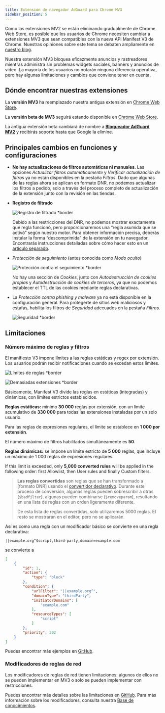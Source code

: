 ```yaml
---
title: Extensión de navegador AdGuard para Chrome MV3
sidebar_position: 5
---
```


Como las extensiones MV2 se están eliminando gradualmente de Chrome Web Store, es posible que los usuarios de Chrome necesiten cambiar a extensiones MV3 que sean compatibles con la nueva API Manifest V3 de Chrome. Nuestras opiniones sobre este tema se debaten ampliamente en [nuestro blog](https://adguard.com/es/blog/tag/manifest-v3.html).

Nuestra extensión MV3 bloquea eficazmente anuncios y rastreadores mientras administra sin problemas widgets sociales, banners y anuncios de video. La mayoría de los usuarios no notarán ninguna diferencia operativa, pero hay algunas limitaciones y cambios que conviene tener en cuenta.

## Dónde encontrar nuestras extensiones

La **versión MV3** ha reemplazado nuestra antigua extensión en [Chrome Web Store](https://chromewebstore.google.com/detail/adguard-adblocker/bgnkhhnnamicmpeenaelnjfhikgbkllg).

La **versión beta de MV3** seguirá estando disponible en [Chrome Web Store](https://chromewebstore.google.com/detail/adguard-adblocker-mv3-exp/apjcbfpjihpedihablmalmbbhjpklbdf).

La antigua extensión beta cambiará de nombre a [**Bloqueador AdGuard MV2**](https://chromewebstore.google.com/detail/adguard-adblocker-beta/gfggjaccafhcbfogfkogggoepomehbjl) y recibirás soporte hasta que Google la elimine.

## Principales cambios en funciones y configuraciones

- **No hay actualizaciones de filtros automáticas ni manuales.** Las opciones _Actualizar filtros automáticamente_ y _Verificar actualización de filtros_ ya no están disponibles en la pestaña _Filtros_. Dado que algunas de las reglas ahora se aplican en formato DNR, no podemos actualizar los filtros a pedido, solo a través del proceso completo de actualización de la extensión junto con la revisión en las tiendas.

- **Registro de filtrado**

  ![Registro de filtrado \*border](https://cdn.adtidy.org/content/blog/mv3/new/log.png)

  Debido a las restricciones del DNR, no podemos mostrar exactamente qué regla funcionó, pero proporcionaremos una “regla asumida que se activó” según nuestro motor. Para obtener información precisa, deberás instalar la forma “descomprimida” de la extensión en tu navegador. Encontrarás instrucciones detalladas sobre cómo hacer esto en un [artículo separado](/adguard-browser-extension/solving-problems/debug-rules/).

- _Protección de seguimiento_ (antes conocida como _Modo oculto_)

  ![Protección contra el seguimiento \*border](https://cdn.adtidy.org/content/blog/mv3/new/tracking_screen.png)

  No hay una sección de _Cookies_, junto con _Autodestrucción de cookies propias_ y _Autodestrucción de cookies de terceros_, ya que no podemos establecer el TTL de las cookies mediante reglas declarativas.

- La _Protección contra phishing y malware_ ya no está disponible en la configuración general. Para protegerte de sitios web maliciosos y estafas, habilita los filtros de _Seguridad_ adecuados en la pestaña _Filtros_.

  ![Seguridad \*border](https://cdn.adtidy.org/content/blog/mv3/new/security.png)

## Limitaciones

### Número máximo de reglas y filtros

El manifiesto V3 impone límites a las reglas estáticas y regex por extensión. Los usuarios podrán recibir notificaciones cuando se excedan estos límites.

![Límites de reglas \*border](https://cdn.adtidy.org/content/blog/new/rulelimits.png)

![Demasiadas extensiones \*border](https://cdn.adtidy.org/content/blog/new/other_extension.png)

Básicamente, Manifest V3 divide las reglas en estáticas (integradas) y dinámicas, con límites estrictos establecidos.

**Reglas estáticas:** mínimo **30 000** reglas por extensión, con un límite acumulativo de **330 000** para todas las extensiones instaladas por un solo usuario.

Para las reglas de expresiones regulares, el límite se establece en **1 000 por extensión**.

El número máximo de filtros habilitados simultáneamente es **50**.

**Reglas dinámicas:** se impone un límite estricto de **5 000** reglas, que incluye un máximo de 1 000 reglas de expresiones regulares.

If this limit is exceeded, only **5,000 converted rules** will be applied in the following order: first Allowlist, then User rules and finally Custom filters.

> **Las reglas convertidas** son reglas que se han transformado
> a \[formato DNR] usando el [convertidor declarativo][github-declarative-converter].
> Durante este proceso de conversión, algunas reglas pueden sobrescribir a otras (`$badfilter`), algunas pueden combinarse (`$removeparam`),
> resultando en una lista de reglas con un orden ligeramente diferente.
>
> De esta lista de reglas convertidas, solo utilizaremos 5000 reglas. El resto se mostrarán en el editor, pero no se aplicarán.

Así es como una regla con un modificador básico se convierte en una regla declarativa:

```adblock
||example.org^$script,third-party,domain=example.com
```

se convierte a

```json
[
    {
        "id": 1,
        "action": {
            "type": "block"
        },
        "condition": {
            "urlFilter": "||example.org^",
            "domainType": "thirdParty",
            "initiatorDomains": [
                "example.com"
            ],
            "resourceTypes": [
                "script"
            ]
        },
        "priority": 302
    }
]
```

Puedes encontrar más ejemplos en [GitHub][github-declarative-converter-examples].

### Modificadores de reglas de red

Los modificadores de reglas de red tienen limitaciones: algunos de ellos no se pueden implementar en MV3 o solo se pueden implementar con restricciones.

Puedes encontrar más detalles sobre las limitaciones en [GitHub][github-declarative-converter].
Para más información sobre los modificadores, consulta nuestra [Base de conocimientos](/general/ad-filtering/create-own-filters).

[DNR format]: https://developer.chrome.com/docs/extensions/reference/api/declarativeNetRequest#build-rules
[github-declarative-converter]: https://github.com/AdguardTeam/tsurlfilter/tree/master/packages/tsurlfilter/src/rules/declarative-converter#table-of-contents
[github-declarative-converter-examples]: https://github.com/AdguardTeam/tsurlfilter/tree/master/packages/tsurlfilter/src/rules/declarative-converter#basic-examples
